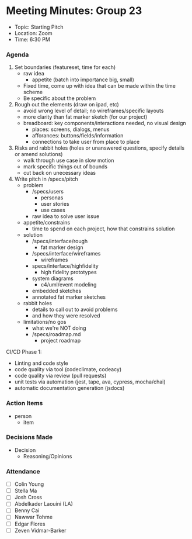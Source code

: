 # Meeting Minutes: Group 23

- Topic: Starting Pitch
- Location: Zoom
- Time: 6:30 PM

### Agenda

1. Set boundaries (featureset, time for each)
   - raw idea
     - appetite (batch into importance big, small)
   - Fixed time, come up with idea that can be made within the time scheme
   - Be specific about the problem
2. Rough out the elements (draw on ipad, etc)
   - avoid wrong level of detail; no wireframes/specific layouts
   - more clarity than fat marker sketch (for our project)
   - breadboard: key components/interactions needed, no visual design
     - places: screens, dialogs, menus
     - afforances: buttons/fields/information
     - connections to take user from place to place
3. Risks and rabbit holes (holes or unanswered questions, specify details or amend solutions)
   - walk through use case in slow motion
   - mark specific things out of bounds
   - cut back on unecessary ideas
4. Write pitch in /specs/pitch
   - problem
     - /specs/users
       - personas
       - user stories
       - use cases
     - raw idea to solve user issue
   - appetite/constrains
     - time to spend on each project, how that constrains solution
   - solution
     - /specs/interface/rough
       - fat marker design
     - /specs/interface/wireframes
       - wireframes
     - specs/interface/highfidelity
       - high fidelity prototypes
     - system diagrams
       - c4/uml/event modeling
     - embedded sketches
     - annotated fat marker sketches
   - rabbit holes
     - details to call out to avoid problems
     - and how they were resolved
   - limitations/no gos
     - what we're NOT doing
     - /specs/roadmap.md
       - project roadmap

CI/CD Phase 1:

- Linting and code style
- code quality via tool (codeclimate, codeacy)
- code quality via review (pull requests)
- unit tests via automation (jest, tape, ava, cypress, mocha/chai)
- automatic documentation generation (jsdocs)

### Action Items

- person
  - item

### Decisions Made

- Decision
  - Reasoning/Opinions

### Attendance

- [ ] Colin Young
- [ ] Stella Ma
- [ ] Josh Cross
- [ ] Abdelkader Laouini (LA)
- [ ] Benny Cai
- [ ] Nawwar Tohme
- [ ] Edgar Flores
- [ ] Zeven Vidmar-Barker
